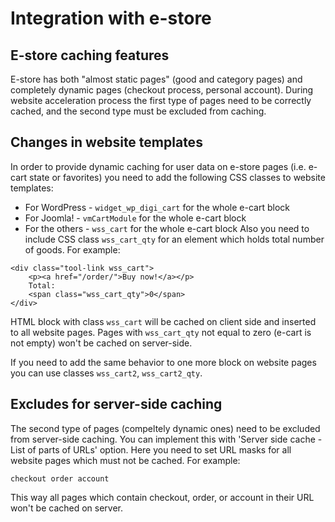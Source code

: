 # Integration with e-store #

## E-store caching features ##

E-store has both "almost static pages" (good and category pages) and completely dynamic pages (checkout process, personal account). During website acceleration process the first type of pages need to be correctly cached, and the second type must be excluded from caching.

## Changes in website templates ##

In order to provide dynamic caching for user data on e-store pages (i.e. e-cart state or favorites) you need to add the following CSS classes to website templates:
  * For WordPress - `widget_wp_digi_cart` for the whole e-cart block
  * For Joomla! - `vmCartModule` for the whole e-cart block
  * For the others - `wss_cart` for the whole e-cart block
Also you need to include CSS class `wss_cart_qty` for an element which holds total number of goods. For example:

```
<div class="tool-link wss_cart">
	<p><a href="/order/">Buy now!</a></p>
	Total:
	<span class="wss_cart_qty">0</span>
</div>
```

HTML block with class `wss_cart` will be cached on client side and inserted to all website pages. Pages with `wss_cart_qty` not equal to zero (e-cart is not empty) won't be cached on server-side.

If you need to add the same behavior to one more block on website pages you can use classes `wss_cart2`, `wss_cart2_qty`.

## Excludes for server-side caching ##

The second type of pages (compeltely dynamic ones) need to be excluded from server-side caching. You can implement this with 'Server side cache - List of parts of URLs' option. Here you need to set URL masks for all website pages which must not be cached. For example:

```
checkout order account
```

This way all pages which contain checkout, order, or account in their URL won't be cached on server.